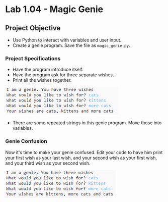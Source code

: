 # Lab 1.04 - Magic Genie

## Project Objective

* Use Python to interact with variables and user input.
* Create a genie program. Save the file as `magic_genie.py`.

### Project Specifications

* Have the program introduce itself.
* Have the program ask for three separate wishes.
* Print all the wishes together.

![magic_genie_output](magic_genie_output.png)

* There are some repeated strings in this genie program. Move those into variables.

### Genie Confusion

Now it's time to make your genie confused. Edit your code to have him print your first wish as your last wish, and your second wish as your first wish, and your third wish as your second wish.

  ![magic_genie_output_confused](magic_genie_output_confused.png)

